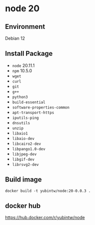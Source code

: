 # node 20

## Environment

Debian 12

## Install Package

- `node` 20.11.1
- `npm` 10.5.0
- `wget`
- `curl`
- `git`
- `g++`
- `python3`
- `build-essential`
- `software-properties-common`
- `apt-transport-https`
- `iputils-ping`
- `dnsutils`
- `unzip`
- `libaio1`
- `libaio-dev`
- `libcairo2-dev`
- `libpango1.0-dev`
- `libjpeg-dev`
- `libgif-dev`
- `librsvg2-dev`

## Build image

```
docker build -t yubintw/node:20-0.0.3 .
```

## docker hub

https://hub.docker.com/r/yubintw/node
